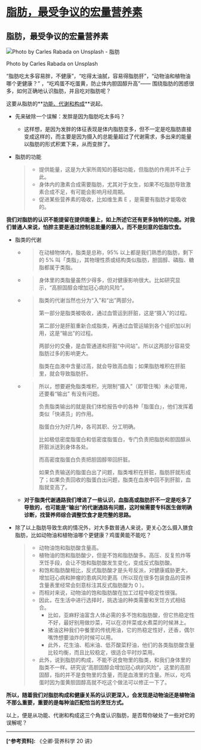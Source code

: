 # [脂肪，最受争议的宏量营养素](https://github.com/nuanhuo17/HangDa-blog/issues/10)

## 脂肪，最受争议的宏量营养素

![Photo by Carles Rabada on Unsplash - 脂肪](https://nuanhuo17-1306497494.cos.ap-chongqing.myqcloud.com/img/Photo%20by%20Carles%20Rabada%20on%20Unsplash%20-%20%E8%84%82%E8%82%AA.jpg)

Photo by Carles Rabada on Unsplash

“脂肪吃太多容易胖，不健康”，“吃得太油腻，容易得脂肪肝”，“动物油和植物油哪个更健康？” ，“吃鸡蛋不吃蛋黄，防止体内胆固醇升高”—— 围绕脂肪的困惑很多，如何正确地认识脂肪，并且吃对脂肪呢？

这要从脂肪的**<u>功能、代谢和构成</u>**说起。

- 先来破除一个误解：发胖是因为脂肪吃太多吗？

  - 这样想，是因为发胖的体征表现是体内脂肪变多，但不一定是吃脂肪直接变成这样的，而主要是因为摄入的总能量超过了代谢需求，多出来的能量以脂肪的形式积累下来，从而变胖了。

- 脂肪的功能

  > - 提供能量，这是为大家所周知的基础功能，但脂肪的作用并不止于此。
  > - 身体内的激素合成需要脂肪，尤其对于女生，如果不吃脂肪导致激素合成不足，有可能会影响月经周期。
  > - 促进某些营养素的吸收，比如维生素 E ，是需要有脂肪才能吸收的。

**我们对脂肪的认识不能提留在提供能量上，如上所述它还有更多独特的功能。对我们普通人来说，怕胖主要是通过控制总能量的摄入，而不是刻意的低脂饮食。**

* 脂类的代谢

  * > 在动植物体内，脂类是总称，95% 以上都是我们熟悉的脂肪，剩下的 5% 叫「类脂」，其物理性质或结构类似脂肪，胆固醇、磷脂、糖脂都属于类脂。

  * > 身体里的类脂量虽然少得多，但对健康影响很大。比如研究显示，“高胆固醇会增加冠心病的风险”。

  * > 脂类的代谢当然也分为“入”和“出”两部分。
    >
    > 第一部分是脂类被吸收，通过血管运到肝脏，这是“摄入”的过程。
    >
    > 第二部分是肝脏重新合成脂类，再通过血管运输到各个组织加以利用，这是“输出”的过程。
    >
    > 两部分的交叠，是血管通道和肝脏“中间站”。所以这两部分容易受脂肪过多的影响更大。
    >
    > 脂类在血液中含量过高，就会导致高血脂；如果脂肪堆积在肝脏里，就会导致脂肪肝。

  * > 所以，想要避免脂类堆积，光限制“摄入”（即管住嘴）未必管用，还要看“输出” 有没有问题。
    >
    > 负责脂类输出的就是我们体检报告中的各种「脂蛋白」，他们发挥着类似「快递员」的作用。
    >
    > 脂蛋白分为好几种，各司其职、分工明确。
    >
    > 比如极低密度脂蛋白和低密度脂蛋白，专门负责把脂肪和胆固醇从肝脏派送到身体各处。
    >
    > 而高密度脂蛋白负责把胆固醇带回肝脏。
    >
    > 如果负责输送的脂蛋白出了问题，脂类堆积在肝脏，脂肪肝就形成了；如果负责回收的脂蛋白出问题，脂类在血液中回不到肝脏，血脂就变高了。  

  * **对于脂类代谢通路我们增进了一些认识，血脂高或脂肪肝不一定是吃多了导致的，也可能是“输出”的代谢通路有问题，这时候需要专科医生做明确诊断，找营养师综合调整饮食才是完整的思路。**

* 除了以上脂肪导致生病的情况外，对大多数普通人来说，更关心怎么摄入膳食脂肪，比如动物油和植物油哪个更健康？鸡蛋黄能不能吃？

  > * 动物油饱和脂肪酸含量高。
  > * 植物油的饱和脂肪酸少，但是不饱和脂肪酸多。高压、反复煎炸等烹饪手段，会让不饱和脂肪酸发生变化，变成反式脂肪酸。
  > * 和饱和脂肪酸相比，反式脂肪酸才是头号反派，对健康威胁更大，增加冠心病和肿瘤的患病风险更高（所以现在很多包装食品的营养含量表里经常会刻意标注其反式脂肪酸为 0 ）。
  > * 而相对来说，动物油的饱和脂肪酸在加工过程中稳定性很强。
  > * 因此，在生活中进行选择时，挑选油的种类需要和烹饪方式相结合。
  >   * 比如，亚麻籽油富含人体必需的多不饱和脂肪酸，但它热稳定性不好，最好别用做炒菜，可以在凉拌菜或水煮菜的时候淋上。
  >   * 猪油这种我们中餐里的传统用油，它的热稳定性好，还香，偶尔嘴馋想要油炸的时候可以用。
  >   * 此外，花生油、稻米油、低芥酸菜籽油，他们的各类脂肪酸含量比较均衡，而且比较稳定，很适合平时炒菜用。
  > * 此外，说到脂肪的构成，不能不说食物里的脂类，和我们身体里的脂类不一样。研究说“高胆固醇会增加冠心病的风险“，这里的高胆固醇，指的并不是食物里的含量，而是血液里的含量。所以，吃鸡蛋时因为蛋黄胆固醇高就不吃这个做法可以修正一下了。

**所以，随着我们对脂肪构成和健康关系的认识更深入，会发现是动物油还是植物油不那么重要，重要的是每种油匹配恰当的烹饪方式。**   

以上，便是从功能、代谢和构成这三个角度认识脂肪，是否帮你破处了一些对它的误解呢？

---

**[^**参考资料**]:** 《仝卿·营养科学 20 讲》